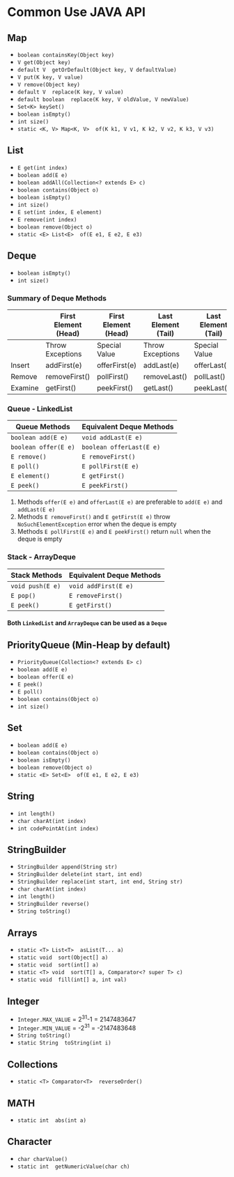 # Common Use JAVA API

## Map
- `boolean containsKey(Object key)`
- `V get(Object key)`
- `default V  getOrDefault​(Object key, V defaultValue)`
- `V put(K key, V value)`
- `V remove(Object key)`
- `default V  replace(K key, V value)`
- `default boolean  replace(K key, V oldValue, V newValue)`
- `Set<K> keySet()`
- `boolean isEmpty()`
- `int size()`
- `static <K, V> Map<K, V>  of(K k1, V v1, K k2, V v2, K k3, V v3)`
    
## List
- `E get​(int index)`
- `boolean add(E e)`
- `boolean addAll(Collection<? extends E> c)`
- `boolean contains(Object o)`
- `boolean isEmpty()`
- `int size()`
- `E set​(int index, E element)`
- `E remove(int index)`
- `boolean remove(Object o)`
- `static <E> List<E>  of(E e1, E e2, E e3)`

## Deque
- `boolean isEmpty()`
- `int size()`

### Summary of Deque Methods
|         | First Element (Head) | First Element (Head) | Last Element (Tail) | Last Element (Tail) |
| ------- | -------------------- | -------------------- | ------------------- | ------------------- |
|         | Throw Exceptions     | Special Value        | Throw Exceptions    | Special Value       |
| Insert  | addFirst(e)          | offerFirst(e)        | addLast(e)          | offerLast(e)        |
| Remove  | removeFirst()        | pollFirst()          | removeLast()        | pollLast()          |
| Examine | getFirst()           | peekFirst()          | getLast()           | peekLast()          |

### Queue - LinkedList
| Queue Methods        | Equivalent Deque Methods |
| -------------------- | ------------------------ |
| `boolean add(E e)`   | `void addLast(E e)`      |
| `boolean offer(E e)` | `boolean offerLast(E e)` |
| `E remove()`         | `E removeFirst()`        |
| `E poll()`           | `E pollFirst(E e)`       |
| `E element()`        | `E getFirst()`           |
| `E peek()`           | `E peekFirst()`          |

1. Methods `offer(E e)` and `offerLast(E e)` are preferable to `add(E e)` and `addLast(E e)`
2. Methods `E removeFirst()` and `E getFirst(E e)` throw `NoSuchElementException` error when the deque is empty 
3. Methods `E pollFirst(E e)` and `E peekFirst()` return `null` when the deque is empty 

### Stack - ArrayDeque
| Stack Methods    | Equivalent Deque Methods |
| ---------------- | ------------------------ |
| `void push(E e)` | `void addFirst(E e)`     |
| `E pop()`        | `E removeFirst()`        |
| `E peek()`       | `E getFirst()`           |

#### Both `LinkedList` and `ArrayDeque` can be used as a `Deque`

## PriorityQueue (Min-Heap by default)
- `PriorityQueue​(Collection<? extends E> c)`
- `boolean add​(E e)`
- `boolean offer​(E e)`
- `E peek()`
- `E poll()`
- `boolean contains​(Object o)`
- `int size()`


## Set
- `boolean add(E e)`
- `boolean contains(Object o)`
- `boolean isEmpty()`
- `boolean remove(Object o)`
- `static <E> Set<E>  of(E e1, E e2, E e3)`

## String
- `int length()`
- `char charAt(int index)` 
- `int codePointAt​(int index)`

## StringBuilder
- `StringBuilder append​(String str)`
- `StringBuilder delete​(int start, int end)`
- `StringBuilder replace​(int start, int end, String str)` 
- `char charAt​(int index)`
- `int length()`
- `StringBuilder reverse()`
- `String toString()`

## Arrays
- `static <T> List<T>  asList(T... a)` 
- `static void  sort(Object[] a)`
- `static void  sort(int[] a)`
- `static <T> void  sort​(T[] a, Comparator<? super T> c)`
- `static void  fill​(int[] a, int val)`
    
## Integer
- `Integer.MAX_VALUE` = 2<sup>31</sup>-1 = 2147483647
- `Integer.MIN_VALUE` = -2<sup>31</sup> = -2147483648
- `String toString()`
- `static String  toString​(int i)`

## Collections
- `static <T> Comparator<T>  reverseOrder()`

## MATH
- `static int  abs(int a)`

## Character
- `char charValue()`
- `static int  getNumericValue​(char ch)`

